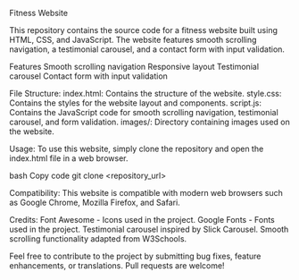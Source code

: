 Fitness Website

This repository contains the source code for a fitness website built using HTML, CSS, and JavaScript. The website features smooth scrolling navigation, a testimonial carousel, and a contact form with input validation.

Features
Smooth scrolling navigation
Responsive layout
Testimonial carousel
Contact form with input validation

File Structure:
index.html: Contains the structure of the website.
style.css: Contains the styles for the website layout and components.
script.js: Contains the JavaScript code for smooth scrolling navigation, testimonial carousel, and form validation.
images/: Directory containing images used on the website.

Usage:
To use this website, simply clone the repository and open the index.html file in a web browser.

bash
Copy code
git clone <repository_url>

Compatibility:
This website is compatible with modern web browsers such as Google Chrome, Mozilla Firefox, and Safari.

Credits:
Font Awesome - Icons used in the project.
Google Fonts - Fonts used in the project.
Testimonial carousel inspired by Slick Carousel.
Smooth scrolling functionality adapted from W3Schools.

Feel free to contribute to the project by submitting bug fixes, feature enhancements, or translations. Pull requests are welcome!